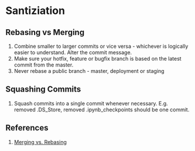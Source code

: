# Santiziation

## Rebasing vs Merging

1. Combine smaller to larger commits or vice versa - whichever is logically easier to understand. Alter the commit message.
2. Make sure your hotfix, feature or bugfix branch is based on the latest commit from the master.
3. Never rebase a public branch - master, deployment or staging

## Squashing Commits

1. Squash commits into a single commit whenever necessary. E.g. removed .DS_Store, removed .ipynb_checkpoints should be one commit.

## References

1. [Merging vs. Rebasing](https://www.atlassian.com/git/tutorials/merging-vs-rebasing)